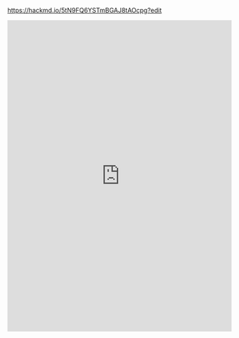 https://hackmd.io/5tN9FQ6YSTmBGAJ8tAOcpg?edit

<iframe width="100%" height="700" src="https://hackmd.io/5tN9FQ6YSTmBGAJ8tAOcpg?edit" frameborder="0"></iframe>
